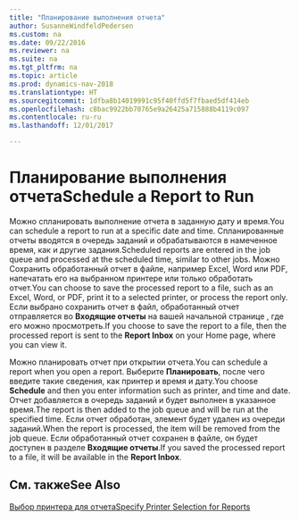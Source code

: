 ```yaml
---
title: "Планирование выполнения отчета"
author: SusanneWindfeldPedersen
ms.custom: na
ms.date: 09/22/2016
ms.reviewer: na
ms.suite: na
ms.tgt_pltfrm: na
ms.topic: article
ms.prod: dynamics-nav-2018
ms.translationtype: HT
ms.sourcegitcommit: 1dfba8b14019991c95f40ffd5f7fbaed5df414eb
ms.openlocfilehash: c8bac9922bb70765e9a26425a715888b4119c097
ms.contentlocale: ru-ru
ms.lasthandoff: 12/01/2017

---
```

    
# <a name="schedule-a-report-to-run"></a><span data-ttu-id="489e2-102">Планирование выполнения отчета</span><span class="sxs-lookup"><span data-stu-id="489e2-102">Schedule a Report to Run</span></span>
<span data-ttu-id="489e2-103">Можно спланировать выполнение отчета в заданную дату и время.</span><span class="sxs-lookup"><span data-stu-id="489e2-103">You can schedule a report to run at a specific date and time.</span></span> <span data-ttu-id="489e2-104">Спланированные отчеты вводятся в очередь заданий и обрабатываются в намеченное время, как и другие задания.</span><span class="sxs-lookup"><span data-stu-id="489e2-104">Scheduled reports are entered in the job queue and processed at the scheduled time, similar to other jobs.</span></span> <span data-ttu-id="489e2-105">Можно Сохранить обработанный отчет в файле, например Excel, Word или PDF, напечатать его на выбранном принтере или только обработать отчет.</span><span class="sxs-lookup"><span data-stu-id="489e2-105">You can choose to save the processed report to a file, such as an Excel, Word, or PDF, print it to a selected printer, or process the report only.</span></span> <span data-ttu-id="489e2-106">Если выбрано сохранить отчет в файл, обработанный отчет отправляется во **Входящие отчеты** на вашей начальной странице , где его можно просмотреть.</span><span class="sxs-lookup"><span data-stu-id="489e2-106">If you choose to save the report to a file, then the processed report is sent to the **Report Inbox** on your Home page, where you can view it.</span></span> 

<span data-ttu-id="489e2-107">Можно планировать отчет при открытии отчета.</span><span class="sxs-lookup"><span data-stu-id="489e2-107">You can schedule a report when you open a report.</span></span> <span data-ttu-id="489e2-108">Выберите **Планировать**, после чего введите такие сведения, как принтер и время и дату.</span><span class="sxs-lookup"><span data-stu-id="489e2-108">You choose **Schedule** and then you enter information such as printer, and time and date.</span></span> <span data-ttu-id="489e2-109">Отчет добавляется в очередь заданий и будет выполнен в указанное время.</span><span class="sxs-lookup"><span data-stu-id="489e2-109">The report is then added to the job queue and will be run at the specified time.</span></span> <span data-ttu-id="489e2-110">Если отчет обработан, элемент будет удален из очереди заданий.</span><span class="sxs-lookup"><span data-stu-id="489e2-110">When the report is processed, the item will be removed from the job queue.</span></span> <span data-ttu-id="489e2-111">Если обработанный отчет сохранен в файле, он будет доступен в разделе **Входящие отчеты**.</span><span class="sxs-lookup"><span data-stu-id="489e2-111">If you saved the processed report to a file, it will be available in the **Report Inbox**.</span></span>

## <a name="see-also"></a><span data-ttu-id="489e2-112">См. также</span><span class="sxs-lookup"><span data-stu-id="489e2-112">See Also</span></span>
[<span data-ttu-id="489e2-113">Выбор принтера для отчета</span><span class="sxs-lookup"><span data-stu-id="489e2-113">Specify Printer Selection for Reports</span></span>](ui-specify-printer-selection-reports.md) 

 


